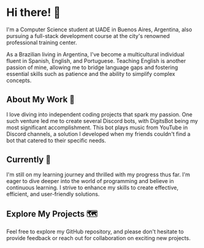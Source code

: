 # Hi there! 👋

I'm a Computer Science student at UADE in Buenos Aires, Argentina, also pursuing a full-stack development course at the city's renowned professional training center.

As a Brazilian living in Argentina, I've become a multicultural individual fluent in Spanish, English, and Portuguese. Teaching English is another passion of mine, allowing me to bridge language gaps and fostering essential skills such as patience and the ability to simplify complex concepts.

## About My Work 🚀

I love diving into independent coding projects that spark my passion. One such venture led me to create several Discord bots, with DigitsBot being my most significant accomplishment. This bot plays music from YouTube in Discord channels, a solution I developed when my friends couldn't find a bot that catered to their specific needs.

## Currently 🔎

I'm still on my learning journey and thrilled with my progress thus far. I'm eager to dive deeper into the world of programming and believe in continuous learning. I strive to enhance my skills to create effective, efficient, and user-friendly solutions.

## Explore My Projects 🗺️

Feel free to explore my GitHub repository, and please don't hesitate to provide feedback or reach out for collaboration on exciting new projects.
